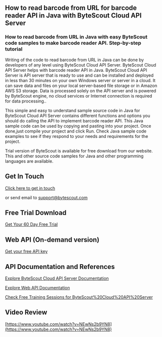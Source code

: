 ## How to read barcode from URL for barcode reader API in Java with ByteScout Cloud API Server

### How to read barcode from URL in Java with easy ByteScout code samples to make barcode reader API. Step-by-step tutorial

Writing of the code to read barcode from URL in Java can be done by developers of any level using ByteScout Cloud API Server. ByteScout Cloud API Server helps with barcode reader API in Java. ByteScout Cloud API Server is API server that is ready to use and can be installed and deployed in less than 30 minutes on your own Windows server or server in a cloud. It can save data and files on your local server-based file storage or in Amazon AWS S3 storage. Data is processed solely on the API server and is powered by ByteScout engine, no cloud services or Internet connection is required for data processing..

This simple and easy to understand sample source code in Java for ByteScout Cloud API Server contains different functions and options you should do calling the API to implement barcode reader API. This Java sample code can be used by copying and pasting into your project. Once done,just compile your project and click Run. Check Java sample code examples to see if they respond to your needs and requirements for the project.

Trial version of ByteScout is available for free download from our website. This and other source code samples for Java and other programming languages are available.

## Get In Touch

[Click here to get in touch](https://bytescout.zendesk.com/hc/en-us/requests/new?subject=ByteScout%20Cloud%20API%20Server%20Question)

or send email to [support@bytescout.com](mailto:support@bytescout.com?subject=ByteScout%20Cloud%20API%20Server%20Question) 

## Free Trial Download

[Get Your 60 Day Free Trial](https://bytescout.com/download/web-installer?utm_source=github-readme)

## Web API (On-demand version)

[Get your free API key](https://pdf.co/documentation/api?utm_source=github-readme)

## API Documentation and References

[Explore ByteScout Cloud API Server Documentation](https://bytescout.com/documentation/index.html?utm_source=github-readme)

[Explore Web API Documentation](https://pdf.co/documentation/api?utm_source=github-readme)

[Check Free Training Sessions for ByteScout%20Cloud%20API%20Server](https://academy.bytescout.com/)

## Video Review

[https://www.youtube.com/watch?v=NEwNs2b9YN8](https://www.youtube.com/watch?v=NEwNs2b9YN8)